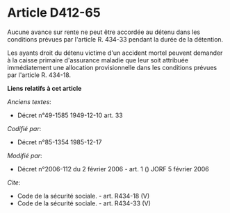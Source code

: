 # Article D412-65

Aucune avance sur rente ne peut être accordée au détenu dans les conditions prévues par l'article R. 434-33 pendant la durée
de la détention. 

Les ayants droit du détenu victime d'un accident mortel peuvent demander à la caisse primaire d'assurance maladie que leur
soit attribuée immédiatement une allocation provisionnelle dans les conditions prévues par l'article R. 434-18.

**Liens relatifs à cet article**

_Anciens textes_:

  - Décret n°49-1585 1949-12-10 art. 33

_Codifié par_:

  - Décret n°85-1354 1985-12-17

_Modifié par_:

  - Décret n°2006-112 du 2 février 2006 - art. 1 () JORF 5 février 2006

_Cite_:

  - Code de la sécurité sociale. - art. R434-18 (V)
  - Code de la sécurité sociale. - art. R434-33 (V)
